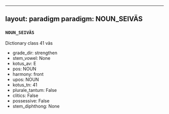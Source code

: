 
---
layout: paradigm
paradigm: NOUN_SEIVÄS
---
### ` NOUN_SEIVÄS `

Dictionary class 41 väs
* grade_dir: strengthen
* stem_vowel: None
* kotus_av: E
* pos: NOUN
* harmony: front
* upos: NOUN
* kotus_tn: 41
* plurale_tantum: False
* clitics: False
* possessive: False
* stem_diphthong: None
